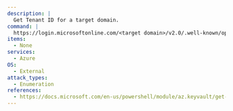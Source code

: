 ```yaml
---
description: |
  Get Tenant ID for a target domain.
command: |
  https://login.microsoftonline.com/<target domain>/v2.0/.well-known/openidconfiguration
items:
  - None
services:
  - Azure
OS:
  - External
attack_types:
  - Enumeration
references:
  - https://docs.microsoft.com/en-us/powershell/module/az.keyvault/get-azkeyvaultsecret
---
```

